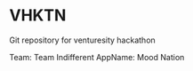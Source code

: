 VHKTN
=====

Git repository for venturesity hackathon


Team: Team Indifferent
AppName: Mood Nation


